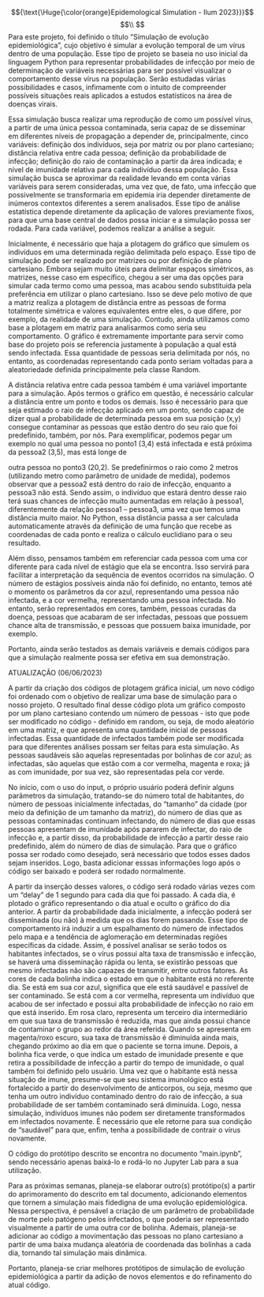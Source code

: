 $${\text{\Huge{\color{orange}Epidemological Simulation - Ilum 2023}}}$$
$$\\ $$
Para este projeto, foi definido o título “Simulação de evolução epidemiológica”, cujo objetivo é simular a evolução temporal de um vírus dentro de uma população. Esse tipo de projeto se baseia no uso inicial da linguagem Python para representar probabilidades de infecção por meio de determinação de variáveis necessárias para ser possível visualizar o comportamento desse vírus na população. Serão estudadas várias possibilidades e casos, infimamente com o intuito de compreender possíveis situações reais aplicados a estudos estatísticos na área de doenças virais.
  
  Essa simulação busca realizar uma reprodução de como um possível vírus, a partir de uma única pessoa contaminada, seria capaz de se disseminar em diferentes níveis de propagação a depender de, principalmente, cinco variáveis: definição dos indivíduos, seja por matriz ou por plano cartesiano; distância relativa entre cada pessoa; definição da probabilidade de infecção; definição do raio de contaminação a partir da área indicada; e nível de imunidade relativa para cada indivíduo dessa população. Essa simulação busca se aproximar da realidade levando em conta várias variáveis para serem consideradas, uma vez que, de fato, uma infecção que possivelmente se transformaria em epidemia iria depender diretamente de inúmeros contextos diferentes a serem analisados. Esse tipo de análise estatística depende diretamente da aplicação de valores previamente fixos, para que uma base central de dados possa iniciar e a simulação possa ser rodada. Para cada variável, podemos realizar a análise a seguir.
  
  Inicialmente, é necessário que haja a plotagem do gráfico que simulem os indivíduos em uma determinada região delimitada pelo espaço. Esse tipo de simulação pode ser realizado por matrizes ou por definição de plano cartesiano. Embora sejam muito úteis para delimitar espaços simétricos, as matrizes, nesse caso em específico, chegou a ser uma das opções para simular cada termo como uma pessoa, mas acabou sendo substituída pela preferência em utilizar o plano cartesiano. Isso se deve pelo motivo de que a matriz realiza a plotagem de distância entre as pessoas de forma totalmente simétrica e valores equivalentes entre eles, o que difere, por exemplo, da realidade de uma simulação. Contudo, ainda utilizamos como base a plotagem em matriz para analisarmos como seria seu comportamento. O gráfico é extremamente importante para servir como base do projeto pois se referencia justamente à população a qual está sendo infectada. Essa quantidade de pessoas seria delimitada por nós, no entanto, as coordenadas representando cada ponto seriam voltadas para a aleatoriedade definida principalmente pela classe Random. 
  
  A distância relativa entre cada pessoa também é uma variável importante para a simulação. Após termos o gráfico em questão, é necessário calcular a distância entre um ponto e todos os demais. Isso é necessário para que seja estimado o raio de infecção aplicado em um ponto, sendo capaz de dizer qual a probabilidade de determinada pessoa em sua posição (x,y) consegue contaminar as pessoas que estão dentro do seu raio que foi predefinido, também, por nós. Para exemplificar, podemos pegar um exemplo no qual uma pessoa no ponto1 (3,4) está infectada e está próxima da pessoa2 (3,5), mas está longe de 

outra pessoa no ponto3 (20,2). Se predefinirmos o raio como 2 metros (utilizando metro como parâmetro de unidade de medida), podemos observar que a pessoa2 está dentro do raio de infecção, enquanto a pessoa3 não está. Sendo assim, o indivíduo que estará dentro desse raio terá suas chances de infecção muito aumentadas em relação à pessoa1, diferentemente da relação pessoa1 – pessoa3, uma vez que temos uma distância muito maior. No Python, essa distância passa a ser calculada automaticamente através da definição de uma função que recebe as coordenadas de cada ponto e realiza o cálculo euclidiano para o seu resultado. 
  
  Além disso, pensamos também em referenciar cada pessoa com uma cor diferente para cada nível de estágio que ela se encontra. Isso servirá para facilitar a interpretação da sequência de eventos ocorridos na simulação. O número de estágios possíveis ainda não foi definido, no entanto, temos até o momento os parâmetros da cor azul, representando uma pessoa não infectada, e a cor vermelha, representando uma pessoa infectada. No entanto, serão representados em cores, também, pessoas curadas da doença, pessoas que acabaram de ser infectadas, pessoas que possuem chance alta de transmissão, e pessoas que possuem baixa imunidade, por exemplo. 
  

  Portanto, ainda serão testados as demais variáveis e demais códigos para que a simulação realmente possa ser efetiva em sua demonstração.

ATUALIZAÇÃO (06/06/2023)

A partir da criação dos códigos de plotagem gráfica inicial, um novo código foi ordenado com o objetivo de realizar uma base de simulação para o nosso projeto. O resultado final desse código plota um gráfico composto por um plano cartesiano contendo um número de pessoas - isto que pode ser modificado no código - definido em random, ou seja, de modo aleatório em uma matriz, e que apresenta uma quantidade inicial de pessoas infectadas. Essa quantidade de infectados também pode ser modificada para que diferentes análises possam ser feitas para esta simulação. As pessoas saudáveis são aquelas representadas por bolinhas de cor azul; as infectadas, são aquelas que estão com a cor vermelha, magenta e roxa; já as com imunidade, por sua vez, são representadas pela cor verde.

No início, com o uso do input, o próprio usuário poderá definir alguns parâmetros da simulação, tratando-se do número total de habitantes, do número de pessoas inicialmente infectadas, do “tamanho” da cidade (por meio da definição de um tamanho da matriz), do número de dias que as pessoas contaminadas continuam infectando, do número de dias que essas pessoas apresentam de imunidade após pararem de infectar, do raio de infecção e, a partir disso, da probabilidade de infecção a partir desse raio predefinido, além do número de dias de simulação. Para que o gráfico possa ser rodado como desejado, será necessário que todos esses dados sejam inseridos. Logo, basta adicionar esssas informações logo após o código ser baixado e poderá ser rodado normalmente.

A partir da inserção desses valores, o código será rodado várias vezes com um “delay” de 1 segundo para cada dia que foi passado. A cada dia, é plotado o gráfico representando o dia atual e oculto o gráfico do dia anterior. A partir da probabilidade dada inicialmente, a infecção poderá ser disseminada (ou não) à medida que os dias forem passando. Esse tipo de comportamento irá induzir a um espalhamento do número de infectados pelo mapa e a tendência de aglomeração em determinadas regiões específicas da cidade. Assim, é possível analisar se serão todos os habitantes infectados, se o vírus possui alta taxa de transmissão e infecção, se haverá uma disseminação rápida ou lenta, se existirão pessoas que mesmo infectadas não são capazes de transmitir, entre outros fatores. 
As cores de cada bolinha indica o estado em que o habitante está no referente dia. Se está em sua cor azul, significa que ele está saudável e passível de ser contaminado. Se está com a cor vermelha, representa um indivíduo que acabou de ser infectado e possui alta probabilidade de infecção no raio em que está inserido. Em rosa claro, representa um terceiro dia intermediário em que sua taxa de transmissão é reduzida, mas que ainda possui chance de contaminar o grupo ao redor da área referida. Quando se apresenta em magenta/roxo escuro, sua taxa de transmissão é diminuída ainda mais, chegando próximo ao dia em que o paciente se torna imune. Depois, a bolinha fica verde, o que indica um estado de imunidade presente e que retira a possibilidade de infecção a partir do tempo de imunidade, o qual também foi definido pelo usuário. Uma vez que o habitante está nessa situação de imune, presume-se que seu sistema imunológico está fortalecido a partir do desenvolvimento de anticorpos, ou seja, mesmo que tenha um outro indivíduo contaminado dentro do raio de infecção, a sua probabilidade de ser também contaminado será diminuída. Logo, nessa simulação, indivíduos imunes não podem ser diretamente transformados em infectados novamente. É necessário que ele retorne para sua condição de “saudável” para que, enfim, tenha a possibilidade de contrair o vírus novamente. 

O código do protótipo descrito se encontra no documento “main.ipynb”, sendo necessário apenas baixá-lo e rodá-lo no Jupyter Lab para a sua utilização.

Para as próximas semanas, planeja-se elaborar outro(s) protótipo(s) a partir do aprimoramento do descrito em tal documento, adicionando elementos que tornem a simulação mais fidedigna de uma evolução epidemiológica. Nessa perspectiva, é pensável a criação de um parâmetro de probabilidade de morte pelo patógeno pelos infectados, o que poderia ser representado visualmente a partir de uma outra cor de bolinha. Ademais, planeja-se adicionar ao código a movimentação das pessoas no plano cartesiano a partir de uma baixa mudança aleatória de coordenada das bolinhas a cada dia, tornando tal simulação mais dinâmica. 

Portanto, planeja-se criar melhores protótipos de simulação de evolução epidemiológica a partir da adição de novos elementos e do refinamento do atual código.

